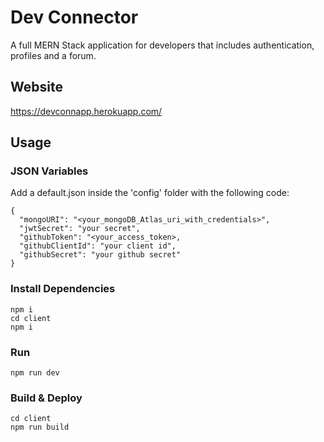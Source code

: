# Dev Connector
A full MERN Stack application for developers that includes authentication, profiles and a forum.


## Website
https://devconnapp.herokuapp.com/

## Usage

### JSON Variables
Add a default.json inside the 'config' folder with the following code:

~~~
{
  "mongoURI": "<your_mongoDB_Atlas_uri_with_credentials>",
  "jwtSecret": "your secret",
  "githubToken": "<your_access_token>,
  "githubClientId": "your client id",
  "githubSecret": "your github secret"
}
~~~

### Install Dependencies
~~~
npm i
cd client
npm i
~~~

### Run
~~~
npm run dev
~~~

### Build & Deploy
~~~
cd client
npm run build
~~~

